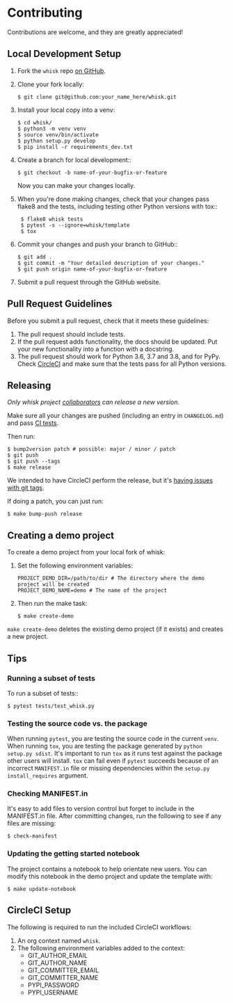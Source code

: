 # Contributing

Contributions are welcome, and they are greatly appreciated!

## Local Development Setup

1. Fork the `whisk` repo [on GitHub](https://github.com/whisk-ml/whisk).
2. Clone your fork locally:
    ```
    $ git clone git@github.com:your_name_here/whisk.git
    ```
3. Install your local copy into a venv:
    ```
    $ cd whisk/
    $ python3 -m venv venv
    $ source venv/bin/activate
    $ python setup.py develop
    $ pip install -r requirements_dev.txt
    ```
4. Create a branch for local development::
    ```
    $ git checkout -b name-of-your-bugfix-or-feature
    ```
   Now you can make your changes locally.

5. When you're done making changes, check that your changes pass flake8 and the
   tests, including testing other Python versions with tox::
   ```
    $ flake8 whisk tests
    $ pytest -s --ignore=whisk/template
    $ tox
    ```
6. Commit your changes and push your branch to GitHub::
    ```
    $ git add .
    $ git commit -m "Your detailed description of your changes."
    $ git push origin name-of-your-bugfix-or-feature
    ```
7. Submit a pull request through the GitHub website.

## Pull Request Guidelines

Before you submit a pull request, check that it meets these guidelines:

1. The pull request should include tests.
2. If the pull request adds functionality, the docs should be updated. Put
   your new functionality into a function with a docstring.
3. The pull request should work for Python 3.6, 3.7 and 3.8, and for PyPy. Check
   [CircleCI](https://app.circleci.com/pipelines/github/whisk-ml/whisk)
   and make sure that the tests pass for all Python versions.

## Releasing

_Only whisk project [collaborators](https://pypi.org/manage/project/whisk/collaboration/) can release a new version._

Make sure all your changes are pushed (including an entry in `CHANGELOG.md`) and pass [CI tests](https://app.circleci.com/pipelines/github/whisk-ml/whisk).

Then run:

    $ bump2version patch # possible: major / minor / patch
    $ git push
    $ git push --tags
    $ make release

We intended to have CircleCI perform the release, but it's [having issues with git tags](https://discuss.circleci.com/t/jobs-triggered-by-annotated-tags-fail-when-using-built-in-git-client/34486).

If doing a patch, you can just run:

    $ make bump-push release

## Creating a demo project

To create a demo project from your local fork of whisk:

1. Set the following environment variables:
    ```
    PROJECT_DEMO_DIR=/path/to/dir # The directory where the demo project will be created
    PROJECT_DEMO_NAME=demo # The name of the project
    ```
2. Then run the make task:
    ```
    $ make create-demo
    ```
`make create-demo` deletes the existing demo project (if it exists) and creates a new project.

## Tips

### Running a subset of tests

To run a subset of tests::

    $ pytest tests/test_whisk.py

### Testing the source code vs. the package

When running `pytest`, you are testing the source code in the current `venv`. When running `tox`, you are testing the package generated by `python setup.py sdist`. It's important to run `tox` as it runs test against the package other users will install. `tox` can fail even if `pytest` succeeds because of an incorrect `MANIFEST.in` file or missing dependencies within the `setup.py` `install_requires` argument.

### Checking MANIFEST.in

It's easy to add files to version control but forget to include in the MANIFEST.in file. After committing changes, run the following to see if any files are missing:

    $ check-manifest


### Updating the getting started notebook


The project contains a notebook to help orientate new users. You can modify this notebook in the demo project and update the template with:

    $ make update-notebook

## CircleCI Setup

The following is required to run the included CircleCI workflows:

1. An org context named `whisk`.
2. The following environment variables added to the context:
      * GIT_AUTHOR_EMAIL
      * GIT_AUTHOR_NAME
      * GIT_COMMITTER_EMAIL
      * GIT_COMMITTER_NAME
      * PYPI_PASSWORD
      * PYPI_USERNAME
